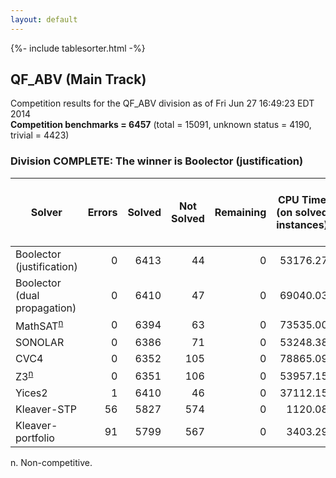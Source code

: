 ```yaml
---
layout: default
---
```

{%- include tablesorter.html -%}

## QF_ABV (Main Track)

Competition results for the QF_ABV division as of Fri Jun 27 16:49:23 EDT 2014
<br/>**Competition benchmarks = 6457** (total = 15091, unknown status = 4190, trivial = 4423)

### Division COMPLETE: The winner is Boolector (justification)



<table id="sequential" class="result sorted">
<thead>
<tr>
<th class="center">Solver</th><th class="center">Errors</th>
<th class="center">Solved</th>
<th class="center">Not Solved</th>
<th class="center">Remaining</th>
<th class="center">CPU Time (on solved instances)</th>
<th class="center">Weighted Medal Score (weight =  3.810)</th>
</tr>
</thead>
<tr>
<td>Boolector (justification)</td>
<td align="right">0</td>
<td align="right">6413</td>
<td align="right">44</td>
<td align="right">0</td>
<td align="right">  53176.27</td>
<td align="right"> 3.758</td>
</tr>
<tr>
<td>Boolector (dual propagation)</td>
<td align="right">0</td>
<td align="right">6410</td>
<td align="right">47</td>
<td align="right">0</td>
<td align="right">  69040.03</td>
<td align="right"> 3.755</td>
</tr>
<tr>
<td><span class="non-competing-grey">MathSAT<sup><a href="#fn">n</a></sup></span></td>
<td align="right">0</td>
<td align="right">6394</td>
<td align="right">63</td>
<td align="right">0</td>
<td align="right">  73535.00</td>
<td align="right"> 3.736</td>
</tr>
<tr>
<td>SONOLAR</td>
<td align="right">0</td>
<td align="right">6386</td>
<td align="right">71</td>
<td align="right">0</td>
<td align="right">  53248.38</td>
<td align="right"> 3.727</td>
</tr>
<tr>
<td>CVC4</td>
<td align="right">0</td>
<td align="right">6352</td>
<td align="right">105</td>
<td align="right">0</td>
<td align="right">  78865.09</td>
<td align="right"> 3.687</td>
</tr>
<tr>
<td><span class="non-competing-grey">Z3<sup><a href="#fn">n</a></sup></span></td>
<td align="right">0</td>
<td align="right">6351</td>
<td align="right">106</td>
<td align="right">0</td>
<td align="right">  53957.15</td>
<td align="right"> 3.686</td>
</tr>
<tr>
<td>Yices2</td>
<td align="right">1</td>
<td align="right">6410</td>
<td align="right">46</td>
<td align="right">0</td>
<td align="right">  37112.15</td>
<td align="right"> 3.755</td>
</tr>
<tr>
<td>Kleaver-STP</td>
<td align="right">56</td>
<td align="right">5827</td>
<td align="right">574</td>
<td align="right">0</td>
<td align="right">   1120.08</td>
<td align="right"> 3.103</td>
</tr>
<tr>
<td>Kleaver-portfolio</td>
<td align="right">91</td>
<td align="right">5799</td>
<td align="right">567</td>
<td align="right">0</td>
<td align="right">   3403.29</td>
<td align="right"> 3.073</td>
</tr>
</table>

<span id="fn"> n. Non-competitive.</span>
